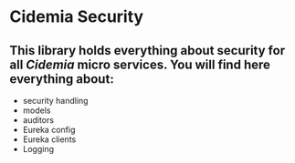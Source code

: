 # Cidemia Security
## This library holds everything about security for all *Cidemia* micro services. You will find here everything about:
- security handling
- models
- auditors
- Eureka config
- Eureka clients
- Logging
